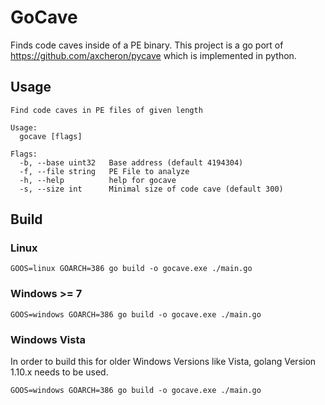 # GoCave

Finds code caves inside of a PE binary.
This project is a go port of https://github.com/axcheron/pycave which is implemented in python.

## Usage

```
Find code caves in PE files of given length

Usage:
  gocave [flags]

Flags:
  -b, --base uint32   Base address (default 4194304)
  -f, --file string   PE File to analyze
  -h, --help          help for gocave
  -s, --size int      Minimal size of code cave (default 300)

```

## Build

### Linux

```
GOOS=linux GOARCH=386 go build -o gocave.exe ./main.go
```

### Windows >= 7

```
GOOS=windows GOARCH=386 go build -o gocave.exe ./main.go
```

### Windows Vista

In order to build this for older Windows Versions like Vista, golang Version 1.10.x needs to be used.

```
GOOS=windows GOARCH=386 go build -o gocave.exe ./main.go
```
